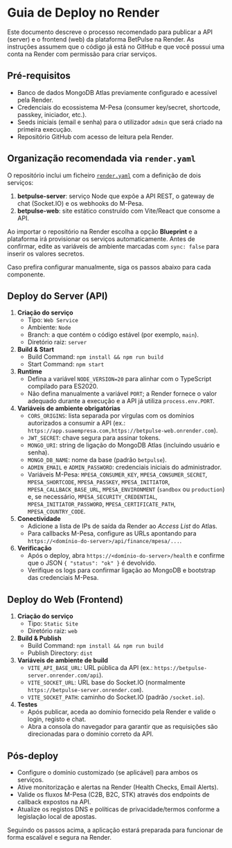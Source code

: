 # Guia de Deploy no Render

Este documento descreve o processo recomendado para publicar a API (server) e o frontend (web) da plataforma BetPulse na Render. As instruções assumem que o código já está no GitHub e que você possui uma conta na Render com permissão para criar serviços.

## Pré-requisitos

- Banco de dados MongoDB Atlas previamente configurado e acessível pela Render.
- Credenciais do ecossistema M-Pesa (consumer key/secret, shortcode, passkey, iniciador, etc.).
- Seeds iniciais (email e senha) para o utilizador `admin` que será criado na primeira execução.
- Repositório GitHub com acesso de leitura pela Render.

## Organização recomendada via `render.yaml`

O repositório inclui um ficheiro [`render.yaml`](./render.yaml) com a definição de dois serviços:

1. **betpulse-server**: serviço Node que expõe a API REST, o gateway de chat (Socket.IO) e os webhooks do M-Pesa.
2. **betpulse-web**: site estático construído com Vite/React que consome a API.

Ao importar o repositório na Render escolha a opção **Blueprint** e a plataforma irá provisionar os serviços automaticamente. Antes de confirmar, edite as variáveis de ambiente marcadas com `sync: false` para inserir os valores secretos.

Caso prefira configurar manualmente, siga os passos abaixo para cada componente.

## Deploy do Server (API)

1. **Criação do serviço**
   - Tipo: `Web Service`
   - Ambiente: `Node`
   - Branch: a que contém o código estável (por exemplo, `main`).
   - Diretório raiz: `server`
2. **Build & Start**
   - Build Command: `npm install && npm run build`
   - Start Command: `npm start`
3. **Runtime**
   - Defina a variável `NODE_VERSION=20` para alinhar com o TypeScript compilado para ES2020.
   - Não defina manualmente a variável `PORT`; a Render fornece o valor adequado durante a execução e a API já utiliza `process.env.PORT`.
4. **Variáveis de ambiente obrigatórias**
   - `CORS_ORIGINS`: lista separada por vírgulas com os domínios autorizados a consumir a API (ex.: `https://app.suaempresa.com,https://betpulse-web.onrender.com`).
   - `JWT_SECRET`: chave segura para assinar tokens.
   - `MONGO_URI`: string de ligação do MongoDB Atlas (incluindo usuário e senha).
   - `MONGO_DB_NAME`: nome da base (padrão `betpulse`).
   - `ADMIN_EMAIL` e `ADMIN_PASSWORD`: credenciais iniciais do administrador.
   - Variáveis M-Pesa: `MPESA_CONSUMER_KEY`, `MPESA_CONSUMER_SECRET`, `MPESA_SHORTCODE`, `MPESA_PASSKEY`, `MPESA_INITIATOR`, `MPESA_CALLBACK_BASE_URL`, `MPESA_ENVIRONMENT` (`sandbox` ou `production`) e, se necessário, `MPESA_SECURITY_CREDENTIAL`, `MPESA_INITIATOR_PASSWORD`, `MPESA_CERTIFICATE_PATH`, `MPESA_COUNTRY_CODE`.
5. **Conectividade**
   - Adicione a lista de IPs de saída da Render ao *Access List* do Atlas.
   - Para callbacks M-Pesa, configure as URLs apontando para `https://<domínio-do-server>/api/finance/mpesa/...`.
6. **Verificação**
   - Após o deploy, abra `https://<domínio-do-server>/health` e confirme que o JSON `{ "status": "ok" }` é devolvido.
   - Verifique os logs para confirmar ligação ao MongoDB e bootstrap das credenciais M-Pesa.

## Deploy do Web (Frontend)

1. **Criação do serviço**
   - Tipo: `Static Site`
   - Diretório raiz: `web`
2. **Build & Publish**
   - Build Command: `npm install && npm run build`
   - Publish Directory: `dist`
3. **Variáveis de ambiente de build**
   - `VITE_API_BASE_URL`: URL pública da API (ex.: `https://betpulse-server.onrender.com/api`).
   - `VITE_SOCKET_URL`: URL base do Socket.IO (normalmente `https://betpulse-server.onrender.com`).
   - `VITE_SOCKET_PATH`: caminho do Socket.IO (padrão `/socket.io`).
4. **Testes**
   - Após publicar, aceda ao domínio fornecido pela Render e valide o login, registo e chat.
   - Abra a consola do navegador para garantir que as requisições são direcionadas para o domínio correto da API.

## Pós-deploy

- Configure o domínio customizado (se aplicável) para ambos os serviços.
- Ative monitorização e alertas na Render (Health Checks, Email Alerts).
- Valide os fluxos M-Pesa (C2B, B2C, STK) através dos endpoints de callback expostos na API.
- Atualize os registos DNS e políticas de privacidade/termos conforme a legislação local de apostas.

Seguindo os passos acima, a aplicação estará preparada para funcionar de forma escalável e segura na Render.
